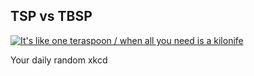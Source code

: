 ## TSP vs TBSP
[![It's like one teraspoon / when all you need is a kilonife](https://imgs.xkcd.com/comics/tsp_vs_tbsp.png)](https://xkcd.com/2526/ "It's like one teraspoon / when all you need is a kilonife")

Your daily random xkcd
